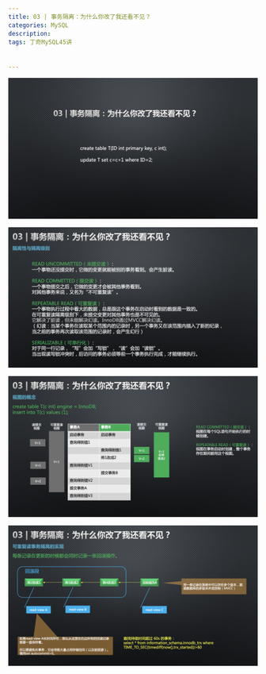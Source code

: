 ```yaml
---
title: 03 | 事务隔离：为什么你改了我还看不见？
categories: MySQL
description:  
tags: 丁奇MySQL45讲                                                          


---
```


<!-- more -->

![image-20200428221235431](/downloads/image-20200428221235431.png)

![image-20200428221239973](/downloads/image-20200428221239973.png)

![image-20200428221247877](/downloads/image-20200428221247877.png)

![image-20200428221253683](/downloads/image-20200428221253683.png)